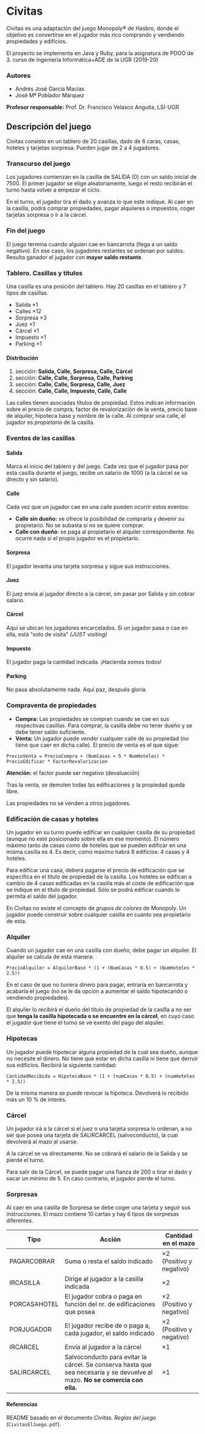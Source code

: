 # Civitas

Civitas es una adaptación del juego Monopoly® de Hasbro, donde el objetivo es convertirse en el jugador más rico comprando y vendiendo propiedades y edificios.

El proyecto se implementa en Java y Ruby, para la asignatura de PDOO de 3. curso de Ingeniería Informática+ADE de la UGR (2019-20)

### Autores
* Andrés José García Macías
* José Mª Poblador Márquez

**Profesor responsable:** Prof. Dr. Francisco Velasco Anguita, LSI-UGR

## Descripción del juego
Civitas consiste en un tablero de 20 casillas, dado de 6 caras, casas, hoteles y tarjetas sorpresa. Pueden jugar de 2 a 4 jugadores.

### Transcurso del juego
Los jugadores comienzan en la casilla de SALIDA (0) con un saldo inicial de 7500. El primer jugador se elige aleatoriamente, luego el resto recibirán el turno hasta volver a empezar el ciclo.

En el turno, el jugador tira el dado y avanza lo que este indique. Al caer en la casilla, podrá comprar propiedades, pagar alquileres o impuestos, coger tarjetas sorpresa o ir a la cárcel.

### Fin del juego
El juego termina cuando alguien cae en bancarrota (llega a un saldo negativo). En ese caso, los jugadores restantes se ordenan por saldos. Resulta ganador el jugador con **mayor saldo restante**.

### Tablero. Casillas y títulos
Una casilla es una posición del tablero. Hay 20 casillas en el tablero y 7 tipos de casillas.
* Salida ×1
* Calles ×12
* Sorpresa ×3
* Juez ×1
* Cárcel ×1
* Impuesto ×1
* Parking ×1

#### Distribución
1. sección: **Salida, Calle, Sorpresa, Calle, Cárcel**
1. sección: **Calle, Calle, Sorpresa, Calle, Parking**
1. sección: **Calle, Calle, Sorpresa, Calle, Juez**
1. sección: **Calle, Calle, Impuesto, Calle, Calle**

Las calles tienen asociadas títulos de propiedad. Estos indican información sobre el precio de compra, factor de revalorización de la venta, precio base de alquiler, hipoteca base y nombre de la calle. Al comprar una calle, el jugador es _propietario_ de la casilla.

### Eventos de las casillas
#### Salida
Marca el inicio del tablero y del juego. Cada vez que el jugador pasa por esta casilla durante el juego, recibe un salario de 1000 (a la cárcel se va directo y sin salario).
#### Calle
Cada vez que un jugador cae en una calle pueden ocurrir estos eventos:
* **Calle sin dueño:** se ofrece la posibilidad de comprarla y devenir su propietario. No se subasta si no se quiere comprar.
* **Calle con dueño**: se paga al propietario el alquiler correspondiente. No ocurre nada si el propio jugador es el propietario.
#### Sorpresa
El jugador levanta una tarjeta sorpresa y sigue sus instrucciones.
#### Juez
El juez envía al jugador directo a la cárcel, sin pasar por Salida y sin cobrar salario.
#### Cárcel
Aquí se ubican los jugadores encarcelados. Si un jugador pasa o cae en ella, está "solo de visita" _(JUST visiting)_
#### Impuesto
El jugador paga la cantidad indicada. ¡Hacienda somos todos!
#### Parking
No pasa absolutamente nada. Aquí paz, después gloria.
### Compraventa de propiedades
* **Compra:** Las propiedades se compran cuando se cae en sus respectivas casillas. Para comprar, la casilla debe no tener dueño y se debe tener saldo suficiente.
* **Venta:** Un jugador puede vender cualquier calle de su propiedad (no tiene que caer en dicha calle). El precio de venta es el que sigue:
```
PrecioVenta = PrecioCompra + (NumCasas + 5 * NumHoteles) * PrecioEdificar * FactorRevalorizacion
```
**Atención:** el factor puede ser negativo (devaluación)

Tras la venta, se demolen todas las edificaciones y la propiedad queda libre. 

Las propiedades no se venden a otros jugadores.

### Edificación de casas y hoteles
Un jugador en su turno puede edificar en cualquier casilla de su propiedad (aunque no esté posicionado sobre ella en ese momento). El número máximo tanto de casas como de hoteles que se pueden edificar en una misma casilla es 4. Es decir, como máximo habrá 8 edificios: 4 casas y 4 hoteles.

Para edificar una casa, deberá pagarse el precio de edificación que se especifica en el título de propiedad de la casilla. Los hoteles se edifican a cambio de 4 casas edificadas en la casilla más el coste de edificación que se indique en el título de propiedad. Sólo se podrá edificar cuando lo permita el saldo del jugador.

En Civitas no existe el concepto de _grupos de colores_ de Monopoly. Un jugador puede construir sobre cualquier casilla en cuanto sea propietario de esta.

### Alquiler
Cuando un jugador cae en una casilla con dueño, debe pagar un alquiler. El alquiler se calcula de esta manera:
```
PrecioAlquiler = AlquilerBase * (1 + (NumCasas * 0.5) + (NumHoteles * 2.5))
```
En el caso de que no tuviera dinero para pagar, entraría en bancarrota y acabaría el juego (no se le da opción a aumentar el saldo hipotecando o vendiendo propiedades).

El alquiler lo recibirá el dueño del título de propiedad de la casilla a no ser que **tenga la casilla hipotecada o se encuentre en la cárcel**, en cuyo caso el jugador que tiene el turno se ve exento del pago del alquiler.

### Hipotecas
Un jugador puede hipotecar alguna propiedad de la cual sea dueño, aunque no necesite el dinero. No tiene que estar en dicha casilla ni tiene que derruir sus edificios. Recibirá la siguiente cantidad:
```
CantidadRecibida = HipotecaBase * (1 + (numCasas * 0.5) + (numHoteles * 2.5))
```
De la misma manera se puede revocar la hipoteca. Devolverá lo recibido más un 10 % de interés.

### Cárcel
Un jugador irá a la cárcel si el juez o una tarjeta sorpresa lo ordenan, a no ser que posea una tarjeta de SALIRCARCEL (salvoconducto), la cual devolverá al mazo al usarse.

A la cárcel se va directamente. No se cobrará el salario de la Salida y se pierde el turno.

Para salir de la Cárcel, se puede pagar una fianza de 200 o tirar el dado y sacar un mínimo de 5. En caso contrario, el jugador pierde el turno.

### Sorpresas
Al caer en una casilla de Sorpresa se debe coger una tarjeta y seguir sus instrucciones. El mazo contiene 10 cartas y hay 6 tipos de sorpresas diferentes.

Tipo | Acción | Cantidad en el mazo
---------|----------|---------
 PAGARCOBRAR | Suma o resta el saldo indicado | ×2 (Positivo y negativo)
 IRCASILLA | Dirige al jugador a la casilla indicada | ×2
 PORCASAHOTEL | El jugador cobra o paga en función del nr. de edificaciones que posea | ×2 (Positivo y negativo)
 PORJUGADOR | El jugador recibe de o paga a, cada jugador, el saldo indicado | ×2 (Positivo y negativo)
 IRCARCEL | Envía al jugador a la cárcel | ×1
 SALIRCARCEL | Salvoconducto para evitar la cárcel. Se conserva hasta que sea necesaria y se devuelve al mazo. **No se comercia con ella.** | ×1

#### Referencias
 README basado en el documento _Civitas. Reglas del juego_ (`CivitasElJuego.pdf`).